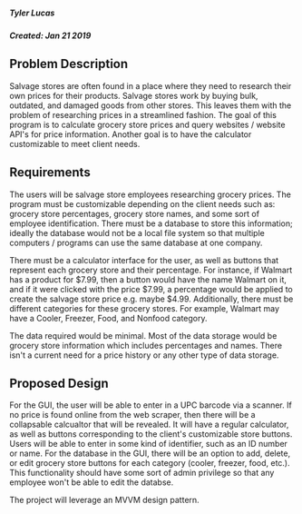 ##### Tyler Lucas                                                   
##### Created: Jan 21 2019

## Problem Description

Salvage stores are often found in a place where they need to research their own prices for their products. Salvage stores work
by buying bulk, outdated, and damaged goods from other stores. This leaves them with the problem of researching prices in a streamlined fashion.
The goal of this program is to calculate grocery store prices and query websites / website API's for price information. Another goal is to have the
calculator customizable to meet client needs.

## Requirements

The users will be salvage store employees researching grocery prices. The program must be customizable depending on the client needs such as: grocery
store percentages, grocery store names, and some sort of employee identification. There must be a database to store this information; ideally the database would not be a local file system so that multiple computers / programs can use the same database at one company.

There must be a calculator interface for the user, as well as buttons that represent each grocery store and their percentage. For instance, if Walmart
has a product for $7.99, then a button would have the name Walmart on it, and if it were clicked with the price $7.99, a percentage would be applied
to create the salvage store price e.g. maybe $4.99. Additionally, there must be different categories for these grocery stores. For example, Walmart
may have a Cooler, Freezer, Food, and Nonfood category.

The data required would be minimal. Most of the data storage would be grocery store information which includes percentages and names. There isn't a
current need for a price history or any other type of data storage.

## Proposed Design

For the GUI, the user will be able to enter in a UPC barcode via a scanner. If no price is found online from the web scraper, then there will be a collapsable calcualtor that will be revealed. It will have a regular calculator, as well as buttons corresponding to the client's customizable store buttons. Users will be able to enter in some kind of identifier, such as an ID number or name. For the database in the GUI, there will be an option to add, delete, or edit grocery store buttons for each category (cooler, freezer, food, etc.). This functionality should have some sort of admin privilege
so that any employee won't be able to edit the databse.

The project will leverage an MVVM design pattern. 